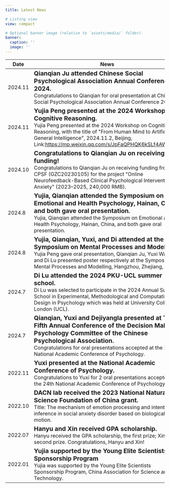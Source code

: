 ```yaml
---
title: Latest News

# Listing view
view: compact

# Optional banner image (relative to `assets/media/` folder).
banner:
  caption: ''
  image: ''
---
```


| Date | News |
|------|------|
| 2024.11 |<strong style="font-size: 1.2em;">Qianqian Ju attended Chinese Social Psychological Association Annual Conference 2024.</strong> <br>Congratulations to Qianqian for oral presentation at Chinese Social Psychological Association Annual Conference 2024!.|
| 2024.11 |<strong style="font-size: 1.2em;">Yujia Peng presented at the 2024 Workshop on Cognitive Reasoning.</strong> <br>Yujia Peng presented at the 2024 Workshop on Cognitive Reasoning, with the title of "From Human Mind to Artificial General Intelligence", 2024.11.2, Beijing, Link:https://mp.weixin.qq.com/s/JpFaQPHQK6kSLf4AWo4Tlg |
| 2024.10 |<strong style="font-size: 1.2em;">Congratulations to Qianqian Ju on receiving funding! </strong> <br> Congratulations to Qianqian Ju on receiving funding from the CPSF (GZC20230105) for the project "Online Neurofeedback-Based Clinical Psychological Intervention for Anxiety" (2023–2025, 240,000 RMB).|
| 2024.8 |<strong style="font-size: 1.2em;">Yujia, Qianqian attended the Symposium on Emotional and Health Psychology, Hainan, China, and both gave oral presentation.</strong> <br> Yujia, Qianqian attended the Symposium on Emotional and Health Psychology, Hainan, China, and both gave oral presentation.|
| 2024.8 |<strong style="font-size: 1.2em;">Yujia, Qianqian, Yuxi, and Di attended at the Symposium on Mental Processes and Modelling.</strong> <br> Yujia Peng gave oral presentation, Qianqian Ju, Yuxi Wang, and Di Lu presented poster respectively at the Symposium on Mental Processes and Modelling, Hangzhou, Zhejiang, China.|
| 2024.7 | <strong style="font-size: 1.2em;">Di Lu attended the 2024 PKU-UCL summer school.</strong> <br> Di Lu was selected to participate in the 2024 Annual Summer School in Experimental, Methodological and Computational Design in Psychology which was held at University College London (UCL).|
| 2024.7 | <strong style="font-size: 1.2em;">Qianqian, Yuxi and Dejiyangla presented at The Fifth Annual Conference of the Decision Making Psychology Committee of the Chinese Psychological Association.</strong> <br> Congratulations for oral presentations accepted at the 24th National Academic Conference of Psychology.|
| 2022.11 | <strong style="font-size: 1.2em;">Yuxi presented at the National Academic Conference of Psychology.</strong> <br> Congratulations to Yuxi for 2 oral presentations accepted at the 24th National Academic Conference of Psychology.|
| 2022.10 | <strong style="font-size: 1.2em;">DACN lab received the 2023 National Natural Science Foundation of China grant.</strong> <br> Title: The mechanism of emotion processing and intention inference in social anxiety disorder based on biological motion.|
| 2022.07 |  <strong style="font-size: 1.2em;">Hanyu and Xin received GPA scholarship.</strong><br>Hanyu received the GPA scholarship, the first prize; Xin, the second prize. Congratulations, Hanyu and Xin!|
| 2022.01 |  <strong style="font-size: 1.2em;">Yujia supported by the Young Elite Scientists Sponsorship Program </strong><br> Yujia was supported by the Young Elite Scientists Sponsorship Program, China Association for Science and Technology.|
